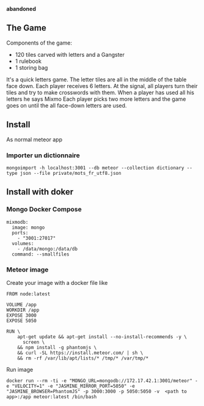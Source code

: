 
**abandoned**



## The Game
Components of the game:
- 120 tiles carved with letters and a Gangster
- 1 rulebook
- 1 storing bag

It's a quick letters game.
The letter tiles are all in the middle of the table face down.
Each player receives 6 letters.
At the signal, all players turn their tiles and try to make crosswords with them.
When a player has used all his letters he says Mixmo
Each player picks two more letters and the game goes on until the all face-down letters are used.

## Install

As normal meteor app


### Importer un dictionnaire

```
mongoimport -h localhost:3001 --db meteor --collection dictionary --type json --file private/mots_fr_utf8.json
```



## Install with doker
### Mongo Docker Compose

```
mixmodb:
  image: mongo
  ports:
    - "3001:27017"
  volumes:
    - /data/mongo:/data/db
  command: --smallfiles
```

### Meteor image

Create your image with a docker file like

```
FROM node:latest

VOLUME /app
WORKDIR /app
EXPOSE 3000
EXPOSE 5050

RUN \
    apt-get update && apt-get install --no-install-recommends -y \
      screen \
    && npm install -g phantomjs \
    && curl -SL https://install.meteor.com/ | sh \
    && rm -rf /var/lib/apt/lists/* /tmp/* /var/tmp/*
```

Run image

```
docker run --rm -ti -e "MONGO_URL=mongodb://172.17.42.1:3001/meteor" -e "VELOCITY=1" -e "JASMINE_MIRROR_PORT=5050" -e "JASMINE_BROWSER=PhantomJS" -p 3000:3000 -p 5050:5050 -v  <path to app>:/app meteor:latest /bin/bash
```

